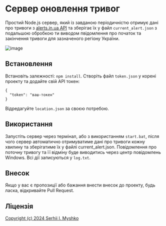 # Сервер оновлення тривог

Простий Node.js сервер, який із завданою періодичністю отримує дані про тривоги з [alerts.in.ua API](https://alerts.in.ua/) та зберігає їх у файл `current_alert.json` з подальшою обробкою ти виводом пвідомлення про початок та закінчення тривоги для зазначеного регіону України.

![image](https://github.com/sergeiown/Current_Alert/assets/112722061/769aa783-543c-49e6-b482-3e6ccf435d84)

## Встановлення

Встановіть залежності: `npm install`.
Створіть файл `token.json` у корені проекту та додайте свій API токен:

```
{
  "token": "ваш-токен"
}
```

Відредагуйте `location.json` за своєю потребою.

## Використання
Запустіть сервер через термінал, або з використанням `start.bat`, після чого сервер автоматично отримуватиме дані про тривоги кожну хвилину та зберігатиме їх у файлі current_alert.json.
Повідомлення про поточну тривогу та її відміну буде виводитись через центр повідомлень Windows.
Всі дії записуються у `log.txt`.

## Внесок
Якщо у вас є пропозиції або бажання внести внесок до проекту, будь ласка, відкривайте Pull Request.

## Ліцензія
[Copyright (c) 2024 Serhii I. Myshko](https://github.com/sergeiown/Current_Alert/blob/main/LICENSE)
